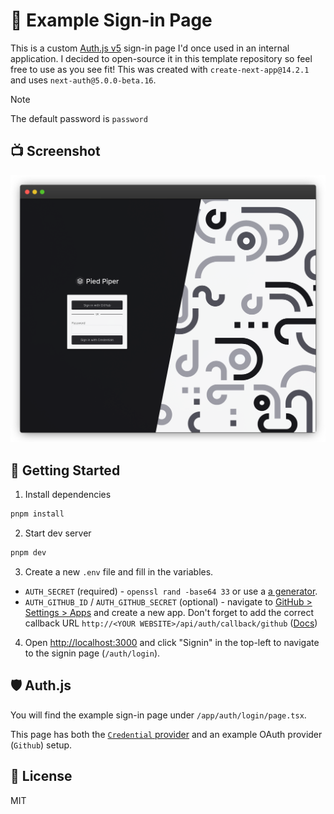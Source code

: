 # 🔐 Example Sign-in Page

This is a custom [Auth.js v5](https://authjs.dev) sign-in page I'd once used in an internal application. I decided to open-source it in this template repository so feel free to use as you see fit! This was created with `create-next-app@14.2.1` and uses `next-auth@5.0.0-beta.16`.

> [!NOTE]
> The default password is `password`

## 📺 Screenshot

![Screenshot 1](./public/screenshot.png)

## 🚀 Getting Started

1. Install dependencies

```bash
pnpm install
```

2. Start dev server

```bash
pnpm dev
```

3. Create a new `.env` file and fill in the variables.

- `AUTH_SECRET` (required) - `openssl rand -base64 33` or use a [a generator](https://generate-secret.vercel.app/32).
- `AUTH_GITHUB_ID` / `AUTH_GITHUB_SECRET` (optional) - navigate to [GitHub > Settings > Apps](https://github.com/settings/apps) and create a new app. Don't forget to add the correct callback URL `http://<YOUR WEBSITE>/api/auth/callback/github` ([Docs](https://authjs.dev/getting-started/providers/github))

4. Open [http://localhost:3000](http://localhost:3000) and click "Signin" in the top-left to navigate to the signin page (`/auth/login`).

## 🛡 Auth.js

You will find the example sign-in page under `/app/auth/login/page.tsx`.

This page has both the [`Credential` provider](https://authjs.dev/getting-started/providers/credentials) and an example OAuth provider (`Github`) setup.

## 📝 License

MIT
